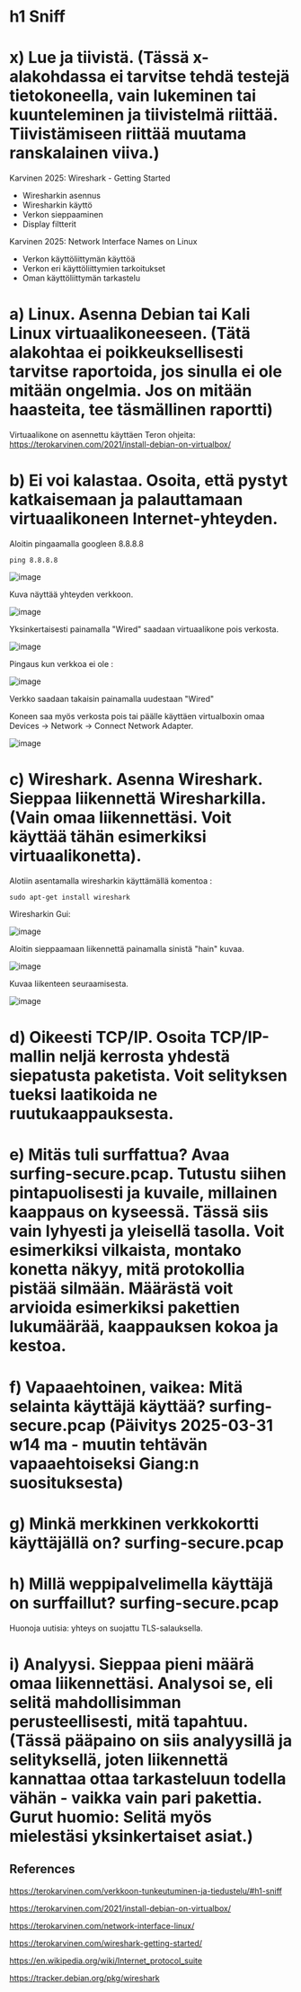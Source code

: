 # h1 Sniff

# x) Lue ja tiivistä. (Tässä x-alakohdassa ei tarvitse tehdä testejä tietokoneella, vain lukeminen tai kuunteleminen ja tiivistelmä riittää. Tiivistämiseen riittää muutama ranskalainen viiva.)

Karvinen 2025: Wireshark - Getting Started

- Wiresharkin asennus
- Wiresharkin käyttö
- Verkon sieppaaminen
- Display filtterit

Karvinen 2025: Network Interface Names on Linux

- Verkon käyttöliittymän käyttöä
- Verkon eri käyttöliittymien tarkoitukset
- Oman käyttöliittymän tarkastelu

# a) Linux. Asenna Debian tai Kali Linux virtuaalikoneeseen. (Tätä alakohtaa ei poikkeuksellisesti tarvitse raportoida, jos sinulla ei ole mitään ongelmia. Jos on mitään haasteita, tee täsmällinen raportti)

Virtuaalikone on asennettu käyttäen Teron ohjeita: https://terokarvinen.com/2021/install-debian-on-virtualbox/

# b) Ei voi kalastaa. Osoita, että pystyt katkaisemaan ja palauttamaan virtuaalikoneen Internet-yhteyden.

Aloitin pingaamalla googleen 8.8.8.8

    ping 8.8.8.8
![image](https://github.com/user-attachments/assets/af180e63-a9a0-4013-bc65-0949093d4de0)

Kuva näyttää yhteyden verkkoon.

![image](https://github.com/user-attachments/assets/b5831ae9-3cc1-462a-a49b-70309c56ffc4)

Yksinkertaisesti painamalla "Wired" saadaan virtuaalikone pois verkosta.

![image](https://github.com/user-attachments/assets/046f73dc-a9d2-430c-b2cb-4904589ae3b9)


Pingaus kun verkkoa ei ole : 

![image](https://github.com/user-attachments/assets/c7be18c4-eeb0-4466-b131-f35c387ce04e)

Verkko saadaan takaisin painamalla uudestaan "Wired"

Koneen saa myös verkosta pois tai päälle käyttäen virtualboxin omaa Devices -> Network -> Connect Network Adapter. 

![image](https://github.com/user-attachments/assets/a629b838-e44c-41ec-b5a4-73bc0e680b3a)



# c) Wireshark. Asenna Wireshark. Sieppaa liikennettä Wiresharkilla. (Vain omaa liikennettäsi. Voit käyttää tähän esimerkiksi virtuaalikonetta).

Alotiin asentamalla wiresharkin käyttämällä komentoa : 

    sudo apt-get install wireshark

Wiresharkin Gui:

![image](https://github.com/user-attachments/assets/86a30eb5-f034-49f6-abd2-d214fb970d49)

Aloitin sieppaamaan liikennettä painamalla sinistä "hain" kuvaa.

![image](https://github.com/user-attachments/assets/fcd6c03f-64e5-48b6-80a7-de8bb160a64e)

Kuvaa liikenteen seuraamisesta. 

![image](https://github.com/user-attachments/assets/20082a6f-49e6-4e0a-a581-d9933b15a1e1)




# d) Oikeesti TCP/IP. Osoita TCP/IP-mallin neljä kerrosta yhdestä siepatusta paketista. Voit selityksen tueksi laatikoida ne ruutukaappauksesta.

# e) Mitäs tuli surffattua? Avaa surfing-secure.pcap. Tutustu siihen pintapuolisesti ja kuvaile, millainen kaappaus on kyseessä. Tässä siis vain lyhyesti ja yleisellä tasolla. Voit esimerkiksi vilkaista, montako konetta näkyy, mitä protokollia pistää silmään. Määrästä voit arvioida esimerkiksi pakettien lukumäärää, kaappauksen kokoa ja kestoa.

# f) Vapaaehtoinen, vaikea: Mitä selainta käyttäjä käyttää? surfing-secure.pcap (Päivitys 2025-03-31 w14 ma - muutin tehtävän vapaaehtoiseksi Giang:n suosituksesta)

# g) Minkä merkkinen verkkokortti käyttäjällä on? surfing-secure.pcap

# h) Millä weppipalvelimella käyttäjä on surffaillut? surfing-secure.pcap
Huonoja uutisia: yhteys on suojattu TLS-salauksella.

# i) Analyysi. Sieppaa pieni määrä omaa liikennettäsi. Analysoi se, eli selitä mahdollisimman perusteellisesti, mitä tapahtuu. (Tässä pääpaino on siis analyysillä ja selityksellä, joten liikennettä kannattaa ottaa tarkasteluun todella vähän - vaikka vain pari pakettia. Gurut huomio: Selitä myös mielestäsi yksinkertaiset asiat.)

## References

https://terokarvinen.com/verkkoon-tunkeutuminen-ja-tiedustelu/#h1-sniff

https://terokarvinen.com/2021/install-debian-on-virtualbox/

https://terokarvinen.com/network-interface-linux/

https://terokarvinen.com/wireshark-getting-started/

https://en.wikipedia.org/wiki/Internet_protocol_suite

https://tracker.debian.org/pkg/wireshark
